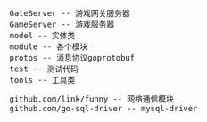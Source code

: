 <pre>
	GateServer -- 游戏网关服务器
	GameServer -- 游戏服务器
	model -- 实体类
	module -- 各个模块
	protos -- 消息协议goprotobuf
	test -- 测试代码
	tools -- 工具类
</pre>

<pre>
	github.com/link/funny -- 网络通信模块
	github.com/go-sql-driver -- mysql-driver
</pre>
